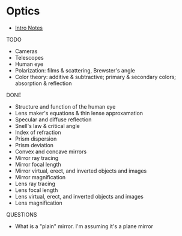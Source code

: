 # Optics

- [Intro Notes](intro-notes.md)

TODO
- Cameras
- Telescopes
- Human eye
- Polarization: films & scattering, Brewster's angle
- Color theory: additive & subtractive; primary & secondary colors; absorption
  & reflection

DONE
- Structure and function of the human eye
- Lens maker's equations & thin lense approxamation
- Specular and diffuse reflection
- Snell's law & critical angle
- Index of refraction
- Prism dispersion
- Prism deviation
- Convex and concave mirrors
- Mirror ray tracing
- Mirror focal length
- Mirror virtual, erect, and inverted objects and images
- Mirror magnification
- Lens ray tracing
- Lens focal length
- Lens virtual, erect, and inverted objects and images
- Lens magnification

QUESTIONS
- What is a "plain" mirror. I'm assuming it's a plane mirror
